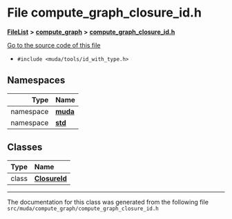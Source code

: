

# File compute\_graph\_closure\_id.h



[**FileList**](files.md) **>** [**compute\_graph**](dir_b4aad8ec408afb185bc8426846668e86.md) **>** [**compute\_graph\_closure\_id.h**](compute__graph__closure__id_8h.md)

[Go to the source code of this file](compute__graph__closure__id_8h_source.md)



* `#include <muda/tools/id_with_type.h>`













## Namespaces

| Type | Name |
| ---: | :--- |
| namespace | [**muda**](namespacemuda.md) <br> |
| namespace | [**std**](namespacestd.md) <br> |


## Classes

| Type | Name |
| ---: | :--- |
| class | [**ClosureId**](classmuda_1_1_closure_id.md) <br> |



















































------------------------------
The documentation for this class was generated from the following file `src/muda/compute_graph/compute_graph_closure_id.h`

